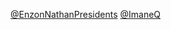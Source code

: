 [@EnzonNathanPresidents](https://github.com/ImaneQ/EnzonNathanPresidents)
[@ImaneQ](https://github.com/ImaneQ)

